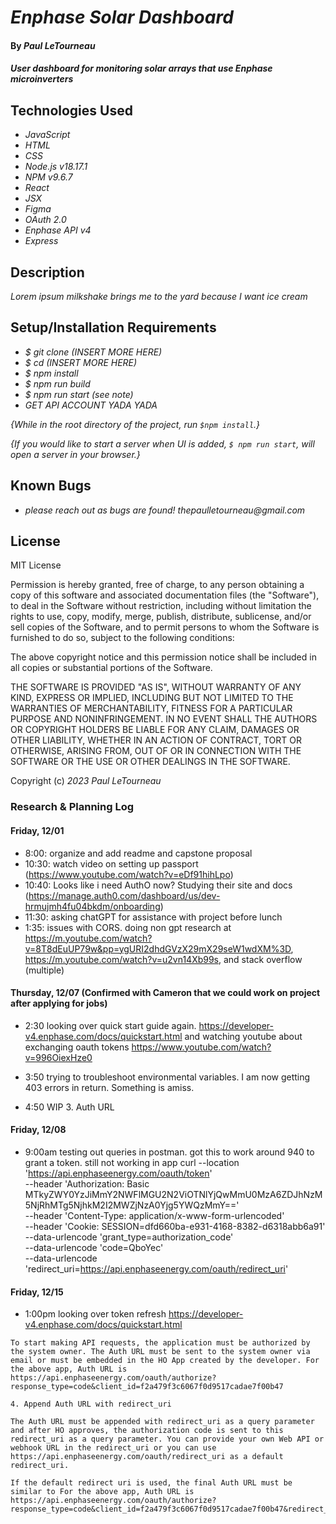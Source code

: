 # _Enphase Solar Dashboard_

#### By _Paul LeTourneau_

#### _User dashboard for monitoring solar arrays that use Enphase microinverters_

## Technologies Used

- _JavaScript_
- _HTML_
- _CSS_
- _Node.js v18.17.1_
- _NPM v9.6.7_
- _React_
- _JSX_
- _Figma_
- _OAuth 2.0_
- _Enphase API v4_
- _Express_

## Description

_Lorem ipsum milkshake brings me to the yard because I want ice cream_

## Setup/Installation Requirements

- _$ git clone (INSERT MORE HERE)_
- _$ cd (INSERT MORE HERE)_
- _$ npm install_
- _$ npm run build_
- _$ npm run start (see note)_
- _GET API ACCOUNT YADA YADA_

_{While in the root directory of the project, run `$npm install`.}_

_{If you would like to start a server when UI is added, `$ npm run start`, will open a server in your browser.}_

## Known Bugs

- _please reach out as bugs are found! thepaulletourneau@gmail.com_

## License

MIT License

Permission is hereby granted, free of charge, to any person obtaining a copy of this software and associated documentation files (the "Software"), to deal in the Software without restriction, including without limitation the rights to use, copy, modify, merge, publish, distribute, sublicense, and/or sell copies of the Software, and to permit persons to whom the Software is furnished to do so, subject to the following conditions:

The above copyright notice and this permission notice shall be included in all copies or substantial portions of the Software.

THE SOFTWARE IS PROVIDED "AS IS", WITHOUT WARRANTY OF ANY KIND, EXPRESS OR IMPLIED, INCLUDING BUT NOT LIMITED TO THE WARRANTIES OF MERCHANTABILITY, FITNESS FOR A PARTICULAR PURPOSE AND NONINFRINGEMENT. IN NO EVENT SHALL THE AUTHORS OR COPYRIGHT HOLDERS BE LIABLE FOR ANY CLAIM, DAMAGES OR OTHER LIABILITY, WHETHER IN AN ACTION OF CONTRACT, TORT OR OTHERWISE, ARISING FROM, OUT OF OR IN CONNECTION WITH THE SOFTWARE OR THE USE OR OTHER DEALINGS IN THE SOFTWARE.

Copyright (c) _2023_ _Paul LeTourneau_

### Research & Planning Log

#### Friday, 12/01

- 8:00: organize and add readme and capstone proposal
- 10:30: watch video on setting up passport (https://www.youtube.com/watch?v=eDf91hihLpo)
- 10:40: Looks like i need AuthO now? Studying their site and docs (https://manage.auth0.com/dashboard/us/dev-hrmujmh4fu04bkdm/onboarding)
- 11:30: asking chatGPT for assistance with project before lunch
- 1:35: issues with CORS. doing non gpt research at https://m.youtube.com/watch?v=8T8dEuUP79w&pp=ygURI2dhdGVzX29mX29seW1wdXM%3D, https://m.youtube.com/watch?v=u2vn14Xb99s, and stack overflow (multiple)

#### Thursday, 12/07 (Confirmed with Cameron that we could work on project after applying for jobs)

- 2:30 looking over quick start guide again. https://developer-v4.enphase.com/docs/quickstart.html and watching youtube about exchanging oauth tokens https://www.youtube.com/watch?v=996OiexHze0

- 3:50 trying to troubleshoot environmental variables. I am now getting 403 errors in return. Something is amiss.

- 4:50 WIP 3. Auth URL

#### Friday, 12/08

- 9:00am testing out queries in postman. got this to work around 940 to grant a token. still not working in app
  curl --location 'https://api.enphaseenergy.com/oauth/token' \
  --header 'Authorization: Basic MTkyZWY0YzJiMmY2NWFlMGU2N2ViOTNlYjQwMmU0MzA6ZDJhNzM5NjRhMTg5NjhkM2I2MWZjNzA0Yjg5YWQzMmY==' \
  --header 'Content-Type: application/x-www-form-urlencoded' \
  --header 'Cookie: SESSION=dfd660ba-e931-4168-8382-d6318abb6a91' \
  --data-urlencode 'grant_type=authorization_code' \
  --data-urlencode 'code=QboYec' \
  --data-urlencode 'redirect_uri=https://api.enphaseenergy.com/oauth/redirect_uri'

#### Friday, 12/15

- 1:00pm looking over token refresh https://developer-v4.enphase.com/docs/quickstart.html

```
To start making API requests, the application must be authorized by the system owner. The Auth URL must be sent to the system owner via email or must be embedded in the HO App created by the developer. For the above app, Auth URL is https://api.enphaseenergy.com/oauth/authorize?response_type=code&client_id=f2a479f3c6067f0d9517cadae7f00b47

4. Append Auth URL with redirect_uri

The Auth URL must be appended with redirect_uri as a query parameter and after HO approves, the authorization code is sent to this redirect_uri as a query parameter. You can provide your own Web API or webhook URL in the redirect_uri or you can use https://api.enphaseenergy.com/oauth/redirect_uri as a default redirect_uri.

If the default redirect uri is used, the final Auth URL must be similar to For the above app, Auth URL is https://api.enphaseenergy.com/oauth/authorize?response_type=code&client_id=f2a479f3c6067f0d9517cadae7f00b47&redirect_uri=https://api.enphaseenergy.com/oauth/redirect_uri
```
